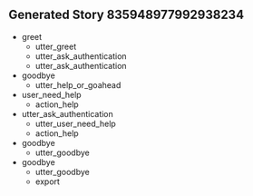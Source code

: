 ## Generated Story 835948977992938234
* greet
    - utter_greet
    - utter_ask_authentication
    - utter_ask_authentication
* goodbye
    - utter_help_or_goahead
* user_need_help
    - action_help
* utter_ask_authentication
    - utter_user_need_help
    - action_help
* goodbye
    - utter_goodbye
* goodbye
    - utter_goodbye
    - export

